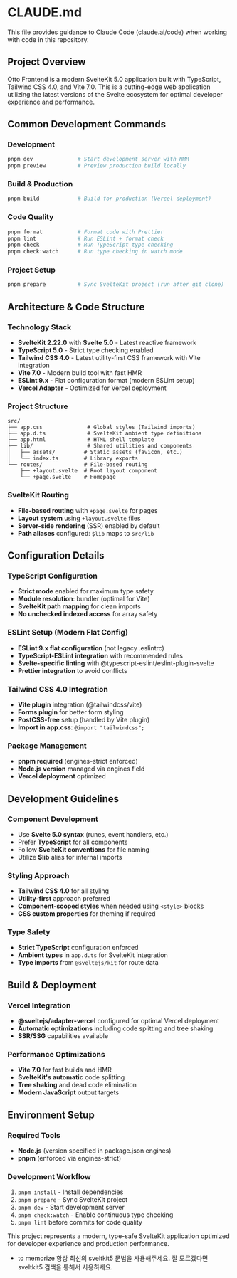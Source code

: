 # CLAUDE.md

This file provides guidance to Claude Code (claude.ai/code) when working with code in this repository.

## Project Overview

Otto Frontend is a modern SvelteKit 5.0 application built with TypeScript, Tailwind CSS 4.0, and Vite 7.0. This is a cutting-edge web application utilizing the latest versions of the Svelte ecosystem for optimal developer experience and performance.

## Common Development Commands

### Development
```bash
pnpm dev              # Start development server with HMR
pnpm preview          # Preview production build locally
```

### Build & Production
```bash
pnpm build            # Build for production (Vercel deployment)
```

### Code Quality
```bash
pnpm format           # Format code with Prettier
pnpm lint             # Run ESLint + format check
pnpm check            # Run TypeScript type checking
pnpm check:watch      # Run type checking in watch mode
```

### Project Setup
```bash
pnpm prepare          # Sync SvelteKit project (run after git clone)
```

## Architecture & Code Structure

### Technology Stack
- **SvelteKit 2.22.0** with **Svelte 5.0** - Latest reactive framework
- **TypeScript 5.0** - Strict type checking enabled
- **Tailwind CSS 4.0** - Latest utility-first CSS framework with Vite integration
- **Vite 7.0** - Modern build tool with fast HMR
- **ESLint 9.x** - Flat configuration format (modern ESLint setup)
- **Vercel Adapter** - Optimized for Vercel deployment

### Project Structure
```
src/
├── app.css              # Global styles (Tailwind imports)
├── app.d.ts             # SvelteKit ambient type definitions
├── app.html             # HTML shell template
├── lib/                 # Shared utilities and components
│   ├── assets/         # Static assets (favicon, etc.)
│   └── index.ts        # Library exports
└── routes/             # File-based routing
    ├── +layout.svelte  # Root layout component
    └── +page.svelte    # Homepage
```

### SvelteKit Routing
- **File-based routing** with `+page.svelte` for pages
- **Layout system** using `+layout.svelte` files
- **Server-side rendering** (SSR) enabled by default
- **Path aliases** configured: `$lib` maps to `src/lib`

## Configuration Details

### TypeScript Configuration
- **Strict mode** enabled for maximum type safety
- **Module resolution**: bundler (optimal for Vite)
- **SvelteKit path mapping** for clean imports
- **No unchecked indexed access** for array safety

### ESLint Setup (Modern Flat Config)
- **ESLint 9.x flat configuration** (not legacy .eslintrc)
- **TypeScript-ESLint integration** with recommended rules
- **Svelte-specific linting** with @typescript-eslint/eslint-plugin-svelte
- **Prettier integration** to avoid conflicts

### Tailwind CSS 4.0 Integration
- **Vite plugin** integration (@tailwindcss/vite)
- **Forms plugin** for better form styling
- **PostCSS-free** setup (handled by Vite plugin)
- **Import in app.css**: `@import "tailwindcss";`

### Package Management
- **pnpm required** (engines-strict enforced)
- **Node.js version** managed via engines field
- **Vercel deployment** optimized

## Development Guidelines

### Component Development
- Use **Svelte 5.0 syntax** (runes, event handlers, etc.)
- Prefer **TypeScript** for all components
- Follow **SvelteKit conventions** for file naming
- Utilize **$lib** alias for internal imports

### Styling Approach
- **Tailwind CSS 4.0** for all styling
- **Utility-first** approach preferred
- **Component-scoped styles** when needed using `<style>` blocks
- **CSS custom properties** for theming if required

### Type Safety
- **Strict TypeScript** configuration enforced
- **Ambient types** in `app.d.ts` for SvelteKit integration
- **Type imports** from `@sveltejs/kit` for route data

## Build & Deployment

### Vercel Integration
- **@sveltejs/adapter-vercel** configured for optimal Vercel deployment
- **Automatic optimizations** including code splitting and tree shaking
- **SSR/SSG** capabilities available

### Performance Optimizations
- **Vite 7.0** for fast builds and HMR
- **SvelteKit's automatic** code splitting
- **Tree shaking** and dead code elimination
- **Modern JavaScript** output targets

## Environment Setup

### Required Tools
- **Node.js** (version specified in package.json engines)
- **pnpm** (enforced via engines-strict)

### Development Workflow
1. `pnpm install` - Install dependencies
2. `pnpm prepare` - Sync SvelteKit project
3. `pnpm dev` - Start development server
4. `pnpm check:watch` - Enable continuous type checking
5. `pnpm lint` before commits for code quality

This project represents a modern, type-safe SvelteKit application optimized for developer experience and production performance.
- to memorize 항상 최신의 sveltkit5 문법을 사용해주세요. 잘 모르겠다면 sveltkit5 검색을 통해서 사용하세요.